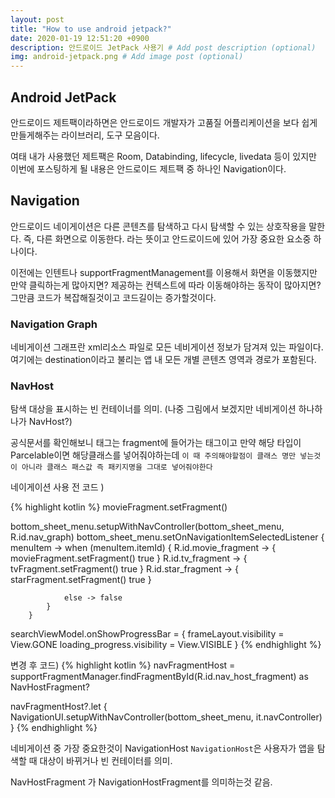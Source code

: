 ```yaml
---
layout: post
title: "How to use android jetpack?"
date: 2020-01-19 12:51:20 +0900
description: 안드로이드 JetPack 사용기 # Add post description (optional)
img: android-jetpack.png # Add image post (optional)
---
```


## Android JetPack

안드로이드 제트팩이라하면은 안드로이드 개발자가 고품질 어플리케이션을 보다 쉽게 만들게해주는 라이브러리, 도구 모음이다.

여태 내가 사용했던 제트팩은 Room, Databinding, lifecycle, livedata 등이 있지만 이번에 포스팅하게 될 내용은 안드로이드 제트팩 중 하나인 Navigation이다.

## Navigation

안드로이드 네이게이션은 다른 콘텐츠를 탐색하고 다시 탐색할 수 있는 상호작용을 말한다. 즉, 다른 화면으로 이동한다. 라는 뜻이고 안드로이드에 있어 가장 중요한 요소중 하나이다.

이전에는 인텐트나 supportFragmentManagement를 이용해서 화면을 이동했지만 만약 클릭하는게 많아지면? 제공하는 컨텍스트에 따라 이동해야하는 동작이 많아지면? 그만큼 코드가 복잡해질것이고 코드길이는 증가할것이다.

### Navigation Graph

네비게이션 그래프란 xml리소스 파일로 모든 네비게이션 정보가 담겨져 있는 파일이다.
여기에는 destination이라고 불리는 앱 내 모든 개별 콘텐츠 영역과 경로가 포함된다.

### NavHost

탐색 대상을 표시하는 빈 컨테이너를 의미. (나중 그림에서 보겠지만 네비게이션 하나하나가 NavHost?)

공식문서를 확인해보니 <argument>태그는 fragment에 들어가는 태그이고 만약 해당 타입이 Parcelable이면 해당클래스를 넣어줘야하는데 `이 때 주의해야할점이 클래스 명만 넣는것이 아니라 클래스 패스값 즉 패키지명을 그대로 넣어줘야한다`

네이게이션 사용 전 코드 )

{% highlight kotlin %}
movieFragment.setFragment()

bottom_sheet_menu.setupWithNavController(bottom_sheet_menu, R.id.nav_graph)
        bottom_sheet_menu.setOnNavigationItemSelectedListener { menuItem ->
            when (menuItem.itemId) {
                R.id.movie_fragment -> {
                    movieFragment.setFragment()
                    true
                }
                R.id.tv_fragment -> {
                    tvFragment.setFragment()
                    true
                }
                R.id.star_fragment -> {
                    starFragment.setFragment()
                    true
                }

                else -> false
            }
        }

searchViewModel.onShowProgressBar = {
    frameLayout.visibility = View.GONE
    loading_progress.visibility = View.VISIBLE
}
{% endhighlight %}

변경 후 코드)
{% highlight kotlin %}
navFragmentHost = supportFragmentManager.findFragmentById(R.id.nav_host_fragment) as NavHostFragment?

navFragmentHost?.let {
    NavigationUI.setupWithNavController(bottom_sheet_menu, it.navController)
}
{% endhighlight %}

네비게이션 중 가장 중요한것이 NavigationHost `NavigationHost`은 사용자가 앱을 탐색할 때 대상이 바뀌거나 빈 컨테이터를 의미.

NavHostFragment 가 NavigationHostFragment를 의미하는것 같음.